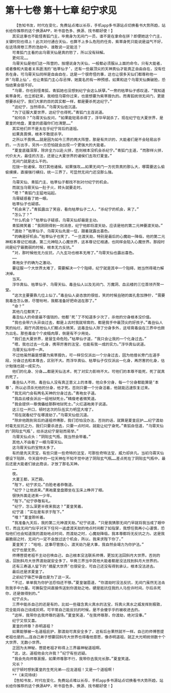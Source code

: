 # 第十七卷 第十七章 纪宁求见
        【告知书友，时代在变化，免费站点难以长存，手机app多书源站点切换看书大势所趋，站长给你推荐的这个换源APP，听书音色多、换源、找书都好使！】
       其实这事也不能怪青狐门主，毕竟身为无间门一员，谁不是在拿命在拼？即便她这个门主，关键时刻也得上！此次对付通合天仙，也算不上多么危险的任务，紫草身死只能说是运气不好，在这场席卷三界的浩劫中，谁敢说一定能活？
       可青狐门主看的出乌霄天仙是真的怒了，所以没有辩解。
       更何况……
       乌霄天仙是他们这一阵营的，按理说身为天仙，一般都必须服从上面的命令。只有大能者，或者像和大能者关系匪浅的‘枯草仙子’，还有一些最顶尖的天神真仙才能真正自由自在，没有任务在身。可乌霄天仙同样是自由自在，这是一个很奇怪的事，这也让很多天仙们都尊称他一声‘乌霄上仙’，也让青狐门主心存忌惮，她莫名的有一种预感，如果和这个乌霄天仙撕破脸，恐怕结果会很不好。
       “乌霄，你也别怪青狐，青狐她也没想到纪宁会这么妖孽。”一旁的枯草仙子感叹道，“我知道紫草身死，也立即赶来，我相信乌霄你过来，也是想要为紫草报仇的。而青狐统领无间门，更是想要杀纪宁。我们大家的目的其实都一样，都是要杀死这纪宁。”
       “这纪宁，当然得杀。”乌霄天仙低沉道。
       “为了征服大夏世界，这纪宁也得死。”青狐门主连说道。
       “如何杀？”乌霄天仙反问，“如果能轻易杀得了，浮华早就杀了。现在纪宁在大夏世界，是夏皇的地盘，夏皇的底蕴你们也清楚……”
       其实他们并不是太在乎纪宁背后的道祖。
       如果真畏惧，根本不敢提杀字。
       之所以不畏惧……就是因为如今三界的两大阵营，那是有共识的，大能者们是不会轻易出手的，一方出手，另外一方恐怕就会出现一个更强大的大能者。
       “夏皇底蕴深厚，除非全力以赴火拼，否则根本没机会杀纪宁。”青狐门主道，“而那样火拼，代价太大，最佳的方法，还是让大夏世界的诸侯们去攻打夏皇。”
       无间门就是这么干的。
       拉拢一批诸侯，攻打其他诸侯。如果强攻……如果无间门一方优势真的那么大，哪需要这么偷偷摸摸，直接强行横扫，统一三界了。可显然无间门还没那么强。
       ……
       乌霄天仙、青狐门主、枯草仙子都找不到对付纪宁的机会。
       而就当乌霄天仙一肚子火，转头就要走时。
       “嗯？”青狐门主猛地站起。
       乌霄疑惑看了她一眼。
       枯草仙子也疑惑。
       “机会来了。”青狐露出了笑容，看向枯草仙子二人，“杀纪宁的机会，来了。”
       “怎么了？”
       “什么机会？”枯草仙子疑惑，乌霄天仙却最是主动。
       青狐微笑着：“我刚刚得到一则消息，纪宁他即将渡天劫，应该是他的第二元神要渡天劫。”
       “渡劫？”枯草仙子、乌霄天仙先是一怔，跟着就露出喜色。
       “的确是好机会。”枯草仙子也笑了，“一旦渡天劫，特别是最后的心魔劫一降临，他的第二元神和本尊记忆相通，第二元神陷入心魔世界，这本尊记忆相通，也同样会陷入心魔世界。那段时间是纪宁最脆弱的时候，根本无力反抗。”
       “对，那时候他无力反抗，八九玄功也根本无用了。”乌霄天仙也露出喜色。
       ……
       青袍女子的确为之激动。
       要征服一个大世界太难了，需要解决一个个阻碍，纪宁就是其中一个阻碍，她当然得竭力解决掉。
       当天。
       浮华真仙、枯草仙子、乌霄天仙、毒丑仙人以及无间门、万魔洞、血云楼的三位首领齐聚一堂。
       “这次主要要靠几位上仙了。”毒丑仙人姿态放的很低，笑的时候丑陋的面孔愈加狰狞，“需要我毒丑怎么做，尽管吩咐，我都准备好把命送在那了。”
       “命？”
       其他几位都笑了。
       毒丑仙人的命是最不值钱的，他都‘死’了不知道多少次了，杀他的分身根本没价值。
       “我也会带六头异虫过去，都是上古时我就培育的，都是我手中最顶尖的好孩子。”毒丑仙人笑的灿烂，殿厅内其他仙人们都点头微笑，这毒丑仙人除了分身多外，这培育毒虫在三界中也颇为出名，那些毒虫个个皮糙肉厚，倒是有不少用处。
       “我们去大夏世界，是冒生命危险。”枯草仙子道，“我只会让我的一个化身过去。”
       “嗯，我也过去一化身，携带厉害的法宝，也能有我一成的实力。”浮华真仙说道。
       乌霄天仙冷哼一声。
       不过他虽然最是想要为紫草报仇，可一样仅仅派出一个分身过去，因为他擅长旁门左道手段，分身过去和本尊去，区别不大。而浮华真仙、枯草仙子仅仅派出一化身，再厉害的化身，估计勉强也就一成实力。
       他们的化身、分身……都是天仙法术，死了对实力影响不大。可他们的本尊不能死，死了就真的死了。
       毒丑仙人不同，毒丑仙人没有真正意义上的本尊，他众多分身，每一个分身都能算是‘本尊’，所以必须杀光他的分身，他才死。否则只要一个分身活着，他就能迅速恢复过来。
       “我无间门会有两名天神的分身过去。”青袍女子道。
       “我血云楼会派出一组地狱死士。”精瘦老者微笑道。
       “我会提供一尊傀儡给那群地狱死士。”火红道袍男子说道。
       这三位一开口，顿时这次的队伍实力明显大增了。
       “现在就看纪宁在哪渡劫了。”乌霄天仙低沉道。
       “除非他跑到背后的道祖师傅那，我们恐怕没办法，否则的话，就算是夏皇庇护……纪宁渡劫时毫无反抗之力，我们只要杀进去，只要一点时间，就能让纪宁身死。”青狐自信道，“乌霄天仙的‘阴阳玄气瓶’，绞杀这纪宁是轻而易举。”
       乌霄天仙点头：“阴阳玄气瓶，我当然会带着。”
       其他人不由看了一眼乌霄天仙。
       这乌霄天仙的宝物太多了。
       有的是先天灵宝，有些只是一些奇特的法宝，可那些奇特法宝，威力却非凡。当初乌霄天仙便设下陷阱，令天庭中的一位天神在不知不觉中进了阴阳玄气瓶……差点死在了阴阳玄气瓶中，最后还是大能者们彼此商谈，才放了那名天神。
       ……
       夜。
       大夏王都，天芒殿。
       “陛下，纪宁求见。”白脸老者恭敬道。
       “纪宁？让他进来。”黑袍夏皇盘膝坐在玉床上睁开了眼。
       很快外面走进来一少年。
       “陛下。”纪宁恭敬有礼。
       “纪宁，怎么深更半夜来我这？”夏皇笑着。
       纪宁道：“实在是有求于陛下。”
       “哦？”夏皇聆听着。
       “我准备九天后，我的第二元神渡天劫。”纪宁说道，“只是我猜那无间门早就将我当成了眼中钉，而且无间门似乎对天下任何一返虚渡天劫的地点时间都了如指掌，我想任我再小心谨慎，恐怕他们也会知道我的渡劫地点时间，而渡劫之时，心魔劫降临，我本尊都将无反抗之力。这是我最脆弱之时，无间门一定不会放过这个机会，所以，我来求陛下你了。”
       夏皇笑了：“哈哈，这事尽管放心，渡天劫乃是大事，我自然会竭力为你护法。”
       纪宁也是无奈。
       师傅菩提老祖不主动召唤自己，自己根本没法联系师傅，更加无法回斜月大世界。否则的话，回到斜月大世界渡劫就安全多了。毕竟三界当中其他大能者都是没法找到斜月大世界的。
       还有三寿道人留下的‘摘星大世界’也很安全，可自己还没有得到承认，根本没法进去。
       最后还是求夏皇了。
       之前纪宁锋芒毕露也是为了这一天。
       “不过，单单我为你护法恐怕还不够。”夏皇皱眉道，“你渡劫时没法反抗，无间门虽然无法击败我手中力量。可撕裂空间直接传送到你渡劫之地，硬是抵抗住我的人马些许时间，尔后杀死你，还是做得到的。”
       纪宁点头。
       三界中能杀自己的还是有的，比如一些蕴含真火真水的法宝，将真火真水之威发挥到极致，完全能将自己烧成灰烬。可平常自己能反抗的时候，是不会傻乎乎的被收进去的。
       “这样，我带你去我师尊的道场。”夏皇笑道，“在我师尊那，你渡劫，绝对没事。”
       纪宁又惊又喜。
       夏皇的师尊？赤明道祖？
       如果能够被一名道祖庇护，那渡劫可真安全多了，这有后台果然就不一样。自己的师傅菩提老祖也是的……连自己弟子想要回斜月大世界也得看他意愿，像赤明道祖，就正大光明统领数十个大世界、无数小世界。
       正因为太神秘，菩提老祖才称得上三界最神秘道祖啊。
       “这，这，道祖他会允许我？”纪宁有些迟疑。
       “我会先向师尊禀报，如果师尊那不行，我带你去我兄长那。”夏皇笑道。
       兄长？
       纪宁顿时想到夏皇的生死兄弟——应龙道祖！又是一个道祖啊！
       **（未完待续）
       【告知书友，时代在变化，免费站点难以长存，手机app多书源站点切换看书大势所趋，站长给你推荐的这个换源APP，听书音色多、换源、找书都好使！】